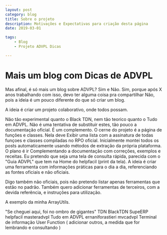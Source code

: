 ```yaml
---
layout: post
category: blog
title: Sobre o projeto
description: Motivações e Expectativas para criação desta página
date: 2019-03-01

tags:
    - Blog
    - Projeto ADVPL Dicas

---
```

# Mais um blog com Dicas de ADVPL

Mas afinal, é só mais um blog sobre ADVPL?
Sim e Não.
Sim, porque após X anos trabalhando com isso, devo ter alguma coisa pra compartilhar
Não, pois a ideia é um pouco diferente do que só criar um blog.

A ideia é criar um projeto colaborativo, onde todos possam.

Não tão experimental quanto o Black TDN, nem tão teorico quanto o Tudo em ADVPL.
Não é uma tentativa de substituir estes, tão pouco a documentação oficial.
É um complemento.
O cerne do projeto é a página de funções e classes.
Nela deve Exibir uma lista com a assinatura de todas funçoes e classes compiladas no RPO oficial.
Inicialmente montei todos os posts automaticamente usando métodos de extração da própria plataforma.
O plano é ir Complementando a documentação com correções, exemplos e receitas.
Eu pretendo que seja uma tela de consulta rápida, parecida com o "Guia ADVPL" que tem na Home do helpfacil (print da tela).
A ideia é criar uma ferramenta com informações práticas para o dia a dia, referenciando as fontes oficiais e não oficiais.

Digo também não oficiais, pois não pretendo listar apenas ferramentas que estão no padrão.
Também quero adicionar ferramentas de terceiros, com a devida referência, e instruções para utilização.

A exemplo da minha ArrayUtils.

"Se cheguei aqui, foi no ombro de gigantes"
TDN
BlackTDN
SupeERP
helpfacil
masteradvpl
Tudo em ADVPL
ernaniforastieri
mvcadvpl
Terminal de informação
User Function
( adicionar outros, a medida que for lembrando e consultando )
